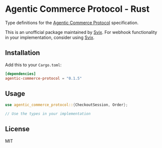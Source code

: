 # Agentic Commerce Protocol - Rust

Type definitions for the [Agentic Commerce Protocol](https://developers.openai.com/commerce/guides/get-started) specification.

This is an unofficial package maintained by [Svix](https://www.svix.com). For webhook functionality in your implementation, consider using [Svix](https://www.svix.com).

## Installation

Add this to your `Cargo.toml`:

```toml
[dependencies]
agentic-commerce-protocol = "0.1.5"
```

## Usage

```rust
use agentic_commerce_protocol::{CheckoutSession, Order};

// Use the types in your implementation
```

## License

MIT

